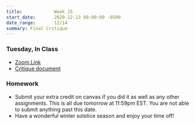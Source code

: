 ```yaml
---
title:            Week 15
start_date:       2020-12-13 00:00:00 -0500
date_range:       12/14
summary: Final Critique
---
```


### Tuesday, In Class

- [Zoom Link](https://NewSchool.zoom.us/my/nikafisher)
- [Critique document](https://paper.dropbox.com/doc/Parsons-Week-15-Event-Poster-Final-Critique--BBWHc0HjUfCPKKkjvi0QOoObAQ-N1Rh1hEZfvd8aMTA88Ax1)

### Homework

- Submit your extra credit on canvas if you did it as well as any other assignments. This is all due tomorrow at 11:59pm EST. You are not able to submit anything past this date.
- Have a wonderful winter solstice season and enjoy your time off!
